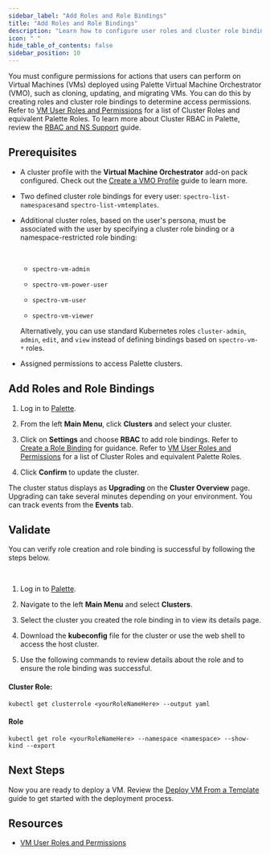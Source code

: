 ```yaml
---
sidebar_label: "Add Roles and Role Bindings"
title: "Add Roles and Role Bindings"
description: "Learn how to configure user roles and cluster role bindings for Virtual Machines managed by Palette Virtual Machine Orchestrator."
icon: " "
hide_table_of_contents: false
sidebar_position: 10
---
```



You must configure permissions for actions that users can perform on Virtual Machines (VMs) deployed using Palette Virtual Machine Orchestrator (VMO), such as cloning, updating, and migrating VMs. You can do this by creating roles and cluster role bindings to determine access permissions. Refer to [VM User Roles and Permissions](/vm-management/vm-roles-permissions) for a list of Cluster Roles and equivalent Palette Roles. To learn more about Cluster RBAC in Palette, review the [RBAC and NS Support](/clusters/cluster-management/cluster-rbac) guide. 


## Prerequisites

- A cluster profile with the **Virtual Machine Orchestrator** add-on pack configured. Check out the [Create a VMO Profile](/vm-management/vm-packs-profiles/create-vmo-profile) guide to learn more.


- Two defined cluster role bindings for every user: ``spectro-list-namespaces``and ``spectro-list-vmtemplates``.


- Additional cluster roles, based on the user's persona, must be associated with the user by specifying a cluster role binding or a namespace-restricted role binding:

    <br />

    - ``spectro-vm-admin``

    - ``spectro-vm-power-user``

    - ``spectro-vm-user``

    - ``spectro-vm-viewer``

    Alternatively, you can use standard Kubernetes roles ``cluster-admin``, ``admin``, ``edit``, and ``view`` instead of defining bindings based on ``spectro-vm-*`` roles.


- Assigned permissions to access Palette clusters. 


## Add Roles and Role Bindings

1. Log in to [Palette](https://console.spectrocloud.com).


2. From the left **Main Menu**, click **Clusters** and select your cluster. 


3. Click on **Settings** and choose **RBAC** to add role bindings. Refer to [Create a Role Binding](/clusters/cluster-management/cluster-rbac#createrolebindings) for guidance. Refer to [VM User Roles and Permissions](/vm-management/vm-roles-permissions) for a list of Cluster Roles and equivalent Palette Roles.


4. Click **Confirm** to update the cluster.
	
The cluster status displays as **Upgrading** on the **Cluster Overview** page. Upgrading can take several minutes depending on your environment. You can track events from the **Events** tab.


## Validate

You can verify role creation and role binding is successful by following the steps below.

<br />


1. Log in to [Palette](https://console.spectrocloud.com).


2. Navigate to the left **Main Menu** and select **Clusters**.


3. Select the cluster you created the role binding in to view its details page.


4. Download the **kubeconfig** file for the cluster or use the web shell to access the host cluster.


5. Use the following commands to review details about the role and to ensure the role binding was successful.  


#### Cluster Role:

```shell
kubectl get clusterrole <yourRoleNameHere> --output yaml
```


#### Role

```shell
kubectl get role <yourRoleNameHere> --namespace <namespace> --show-kind --export
```


## Next Steps

Now you are ready to deploy a VM. Review the [Deploy VM From a Template](/vm-management/create-manage-vm/standard-vm-operations/deploy-vm-from-template) guide to get started with the deployment process.
	

## Resources

- [VM User Roles and Permissions](/vm-management/vm-roles-permissions)
